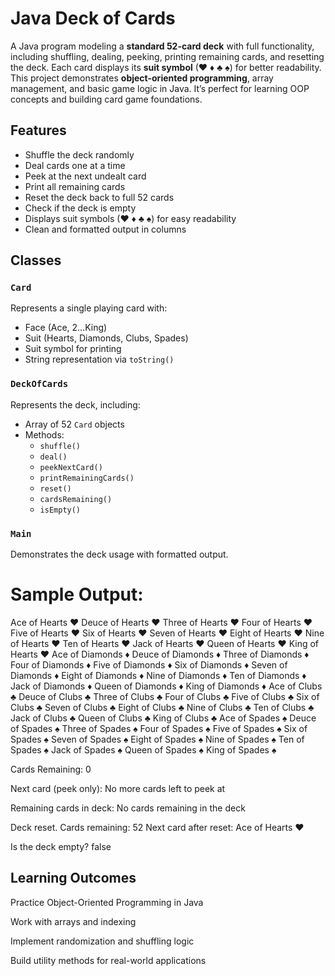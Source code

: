 # Java Deck of Cards

A Java program modeling a **standard 52-card deck** with full functionality, including shuffling, dealing, peeking, printing remaining cards, and resetting the deck. Each card displays its **suit symbol** (♥ ♦ ♣ ♠) for better readability. This project demonstrates **object-oriented programming**, array management, and basic game logic in Java. It’s perfect for learning OOP concepts and building card game foundations.

## Features

- Shuffle the deck randomly
- Deal cards one at a time
- Peek at the next undealt card
- Print all remaining cards
- Reset the deck back to full 52 cards
- Check if the deck is empty
- Displays suit symbols (♥ ♦ ♣ ♠) for easy readability
- Clean and formatted output in columns

## Classes

### `Card`
Represents a single playing card with:

- Face (Ace, 2…King)  
- Suit (Hearts, Diamonds, Clubs, Spades)  
- Suit symbol for printing  
- String representation via `toString()`

### `DeckOfCards`
Represents the deck, including:

- Array of 52 `Card` objects  
- Methods:  
  - `shuffle()`  
  - `deal()`  
  - `peekNextCard()`  
  - `printRemainingCards()`  
  - `reset()`  
  - `cardsRemaining()`  
  - `isEmpty()`

### `Main`
Demonstrates the deck usage with formatted output.

# Sample Output:

Ace of Hearts ♥      Deuce of Hearts ♥     Three of Hearts ♥    Four of Hearts ♥
Five of Hearts ♥     Six of Hearts ♥       Seven of Hearts ♥    Eight of Hearts ♥
Nine of Hearts ♥     Ten of Hearts ♥       Jack of Hearts ♥     Queen of Hearts ♥
King of Hearts ♥     Ace of Diamonds ♦     Deuce of Diamonds ♦  Three of Diamonds ♦
Four of Diamonds ♦   Five of Diamonds ♦    Six of Diamonds ♦   Seven of Diamonds ♦
Eight of Diamonds ♦  Nine of Diamonds ♦    Ten of Diamonds ♦   Jack of Diamonds ♦
Queen of Diamonds ♦  King of Diamonds ♦    Ace of Clubs ♣      Deuce of Clubs ♣
Three of Clubs ♣     Four of Clubs ♣       Five of Clubs ♣     Six of Clubs ♣
Seven of Clubs ♣     Eight of Clubs ♣      Nine of Clubs ♣     Ten of Clubs ♣
Jack of Clubs ♣      Queen of Clubs ♣      King of Clubs ♣      Ace of Spades ♠
Deuce of Spades ♠    Three of Spades ♠     Four of Spades ♠    Five of Spades ♠
Six of Spades ♠      Seven of Spades ♠     Eight of Spades ♠   Nine of Spades ♠
Ten of Spades ♠      Jack of Spades ♠      Queen of Spades ♠   King of Spades ♠

Cards Remaining: 0

Next card (peek only): No more cards left to peek at

Remaining cards in deck:
No cards remaining in the deck

Deck reset. Cards remaining: 52
Next card after reset: Ace of Hearts ♥

Is the deck empty? false

## Learning Outcomes

Practice Object-Oriented Programming in Java

Work with arrays and indexing

Implement randomization and shuffling logic

Build utility methods for real-world applications
